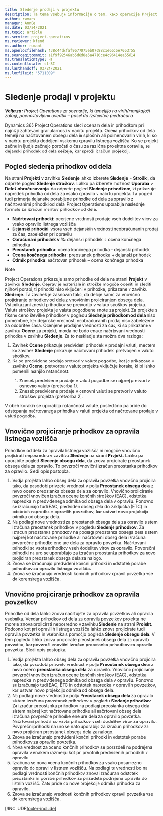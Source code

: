 ```yaml
---
title: Sledenje prodaji v projektu
description: Ta tema vsebuje informacije o tem, kako operacije Project Operations spremljajo napredek glede na prihodek od dela na projektu.
author: rumant
manager: AnnBe
ms.date: 03/24/2021
ms.topic: article
ms.service: project-operations
ms.reviewer: kfend
ms.author: rumant
ms.openlocfilehash: 438c44dcfaf9677075eb07688c1e65c6e7053755
ms.sourcegitcommit: a1f9f92546ab5d8d8e5a4710ce4c96414ea55d14
ms.translationtype: HT
ms.contentlocale: sl-SI
ms.lasthandoff: 03/24/2021
ms.locfileid: "5711089"
---
```

# <a name="project-sales-tracking"></a>Sledenje prodaji v projektu

_**Velja za:** Project Operations za scenarije, ki temeljijo na virih/manjkajoči zalogi, poenostavljeno uvedbo – posel do izstavitve predračuna_

Dynamics 365 Project Operations sledi ocenam dela in prihodkom pri najnižji zahtevani granularnosti v načrtu projekta. Ocena prihodkov od dela temelji na načrtovanem obsegu dela in splošnih ali poimenovanih virih, ki so v načrtu projekta dodeljeni vsakemu opravilu listnega vozlišča. Ko se projekt začne in ljudje začnejo poročati o času za različna projektna opravila, se dejanski prihodek od dela sešteje, kar sproži izračun projekcij.

## <a name="labor-revenue-tracking-view"></a>Pogled sledenja prihodkov od dela

Na strani **Projekti** v zavihku **Sledenje** lahko izberete **Sledenje** > **Stroški**, da odprete pogled **Sledenje stroškov**. Lahko pa izberete možnost **Uporaba** > **Delež obračunavanja**, da odprete pogled **Sledenje prihodkom**, ki prikazuje napredek prihodka od dela za vsako opravilo v načrtu projekta. Ta pogled tudi primerja dejanske porabljene prihodke od dela za opravilo z načrtovanimi prihodki od dela. Project Operations uporablja naslednje formule za izračun meritev prihodkov od dela:

- **Načrtovani prihodki**: ocenjene vrednosti prodaje vseh dodelitev virov za vsako opravilo listnega vozlišča
- **Dejanski prihodki**: vsota vseh dejanskih vrednosti neobračunanih prodaj za čas, zabeležen pri opravilu
- **Obračunani prihodek v %**: dejanski prihodek ÷ ocena končnega prihodka
- **Preostanek prihodka**: ocena končnega prihodka – dejanski prihodek
- **Ocena končnega prihodka**: preostanek prihodka + dejanski prihodek
- **Odmik prihodka**: načrtovan prihodek – ocena končnega prihodka


> [!NOTE]
> Project Operations prikazuje samo prihodke od dela na strani **Projekt** v zavihku **Sledenje**. Čeprav je materiale in stroške mogoče oceniti in slediti njihovi porabi, ti prihodki niso vključeni v prihodke, prikazane v zavihku **Sledenje**. Ta zavihek je zasnovan tako, da deluje samo za vnovično projiciranje prihodkov od dela z vnovičnim projiciranjem obsega dela.  
> Vsi prikazani zneski prihodkov se pretvorijo v valuto stroškov projekta. Valuta stroškov projekta je valuta pogodbene enote za projekt. Za projekte s fiksno ceno številke prihodkov v pogledu **Sledenje prihodkom od dela** niso pomembne, ker dejanske vrednosti neobračunanih prodaj niso zabeležene za odobritev časa.
> Ocenjene prodajne vrednosti za čas, ki so prikazane v zavihku **Ocene** za projekt, morda ne bodo enake načrtovani vrednosti prihodka v zavihku **Sledenje**. Za to neskladje sta možna dva razloga:
><ol>
   ><li> Zavihek <b>Ocene</b> prikazuje predvideni prihodek v prodajni valuti, medtem ko zavihek <b>Sledenje</b> prikazuje načrtovani prihodek, pretvorjen v valuto stroškov. </li>
   ><li> Ko se predvidena prodaja pretvori v valuto pogodbe, kot je prikazano v zavihku <b>Ocene</b>, pretvorba v valuto projekta vključuje korake, ki bi lahko pomenili manjšo natančnost: </li>
><ol>
><li> Znesek predvidene prodaje v valuti pogodbe se najprej pretvori v osnovno valuto (pretvorba 1).</li>
><li> Znesek predvidene prodaje v osnovni valuti se pretvori v valuto stroškov projekta (pretvorba 2). </li>
></ol>
></ol>
> V obeh korakih se uporablja natančnost valute, posledično pa pride do odstopanja načrtovanega prihodka v valuti projekta od načrtovane prodaje v valuti pogodbe.
   

## <a name="reprojecting-revenues-on-leaf-node-tasks"></a>Vnovično projiciranje prihodkov za opravila listnega vozlišča

Prihodkov od dela za opravila listnega vozlišča ni mogoče vnovično projicirati neposredno v zavihku **Sledenje** na strani **Projekt**. Lahko pa uporabite pogled **Sledenje obsegu dela**, da znova projicirate preostanek obsega dela za opravilo. To povzroči vnovični izračun preostanka prihodkov za opravilo. Sledi opis postopka.

1. Vodja projekta lahko obseg dela za opravila povzetka vnovično projicira tako, da posodobi privzeto vrednost v polju **Preostanek obsega dela** z novo oceno preostanka obsega dela za opravilo. Vnovično projiciranje povzroči vnovičen izračun ocene končnih stroškov (EAC), odstotka napredka in predvidenega odmika od obsega dela v opravilu. Ponovno se izračunajo tudi EAC, predviden obseg dela do zaključka (ETC) in odstotek napredka v opravilih povzetkov, kar ustvari novo projekcijo odmika od obsega dela.
2. Na podlagi nove vrednosti za preostanek obsega dela za opravilo sistem izračuna preostanek prihodkov v pogledu **Sledenje prihodkov**. Za izračun preostanka prihodkov na podlagi preostanka obsega dela sistem najprej kot načrtovane prihodke ali načrtovani obseg dela izračuna povprečne prihodke ene ure dela za opravilo povzetka. Načrtovani prihodki so vsota prihodkov vseh dodelitev virov za opravilo. Povprečni prihodki na uro se uporabljajo za izračun preostanka prihodkov za novo projiciran preostanek obsega dela za nalogo.
3. Znova se izračunajo predvideni končni prihodki in odstotek porabe prihodkov za opravilo listnega vozlišča.
4. Znova se izračunajo vrednosti končnih prihodkov opravil povzetka vse do korenskega vozlišča.

## <a name="reprojecting-revenues-on-summary-tasks"></a>Vnovično projiciranje prihodkov za opravila povzetkov

Prihodke od dela lahko znova načrtujete za opravila povzetkov ali opravila vsebnika. Vendar prihodkov od dela za opravila povzetkov projekta ne morete znova projicirati neposredno v zavihku **Sledenje** na strani **Projekt**. Podobno kot pri opravilih listnega vozlišča lahko znova projicirate tudi opravila povzetka in vsebnika s pomočjo pogleda **Sledenje obsegu dela**. V tem pogledu lahko znova projicirate preostanek obsega dela za opravilo povzetka, kar povzroči vnovični izračun preostanka prihodkov za opravilo povzetka. Sledi opis postopka.

1. Vodja projekta lahko obseg dela za opravila povzetka vnovično projicira tako, da posodobi privzeto vrednost v polju **Preostanek obsega dela** z novo oceno **preostanka obsega dela** za opravilo. Vnovično projiciranje povzroči vnovičen izračun ocene končnih stroškov (EAC), odstotka napredka in predvidenega odmika od obsega dela v opravilu. Ponovno se izračunajo tudi EAC, ETC in odstotek napredka v opravilih povzetkov, kar ustvari novo projekcijo odmika od obsega dela.
2. Na podlagi nove vrednosti v polju **Preostanek obsega dela** za opravilo sistem izračuna preostanek prihodkov v pogledu **Sledenje prihodkov**. Za izračun preostanka prihodkov na podlagi preostanka obsega dela sistem najprej kot načrtovane prihodke ali načrtovani obseg dela izračuna povprečne prihodke ene ure dela za opravilo povzetka. Načrtovani prihodki so vsota prihodkov vseh dodelitev virov za opravilo. Povprečni prihodki na uro se nato uporabijo za izračun prihodkov za novo projiciran preostanek obsega dela za nalogo.
3. Znova se izračunajo predvideni končni prihodki in odstotek porabe prihodkov za opravilo povzetka.
4. Nova vrednost za oceno končnih prihodkov se porazdeli na podrejena opravila v enakem razmerju kot pri prvotnih predvidenih prihodkih v opravilu.
5. Izračuna se nova ocena končnih prihodkov za vsako posamezno opravilo do opravil v listnem vozlišču. Na podlagi te vrednosti bo na podlagi vrednosti končnih prihodkov znova izračunan odstotek preostanka in porabe prihodkov za prizadeta podrejena opravila do listnih vozlišč. Zato pride do nove projekcije odmika prihodka za opravilo. 
6. Znova se izračunajo vrednosti končnih prihodkov opravil povzetka vse do korenskega vozlišča.


[!INCLUDE[footer-include](../includes/footer-banner.md)]

